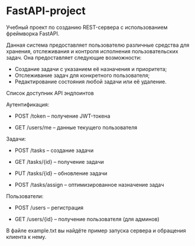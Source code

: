 # FastAPI-project
Учебный проект по созданию REST-сервера с использованием фреймворка FastAPI.

Данная система предоставляет пользователю различные средства для хранения, отслеживания и контроля исполнения пользовательских задач. Она предоставляет следующие возможности:
- Создание задачи с указанием её назначения и приоритета;
- Отслеживание задач для конкретного пользователя;
- Редактирование состояния любой задачи или её удаление.

Список доступник API эндпоинтов

Аутентификация:

- POST /token – получение JWT-токена

- GET /users/me – данные текущего пользователя

Задачи:

- POST /tasks – создание задачи

- GET /tasks/{id} – получение задачи

- PUT /tasks/{id} – обновление задачи

- POST /tasks/assign – оптимизированное назначение задач

Пользователи:

- POST /users – регистрация

- GET /users/{id} – получение пользователя (для админов)

В файле example.txt вы найдёте пример запуска сервера и обращения клиента к нему.
